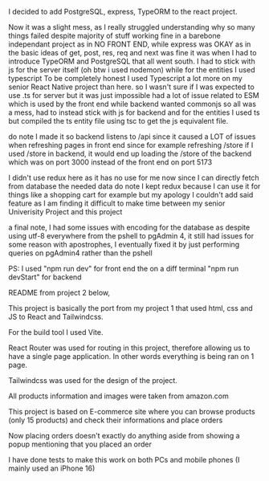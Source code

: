 I decided to add PostgreSQL, express, TypeORM to the react project.

Now it was a slight mess, as I really struggled understanding why so many things failed
despite majority of stuff working fine in a barebone independant project as in NO FRONT END,
while express was OKAY as in the basic ideas of get, post, res, req and next was fine
it was when I had to introduce TypeORM and PostgreSQL that all went south.
I had to stick with js for the server itself (oh btw i used nodemon) while for the entities I used typescript
To be completely honest I used Typescript a lot more on my senior React Native project than here.
so I wasn't sure if I was expected to use .ts for server but it was just impossible
had a lot of issue related to ESM which is used by the front end while backend wanted commonjs
so all was a mess, had to instead stick with js for backend and for the entities I used ts
but compiled the ts entity file using tsc to get the js equivalent file.

do note I made it so backend listens to /api since it caused a LOT of issues when refreshing pages
in front end since for example refreshing /store if I used /store in backend, it would end up loading
the /store of the backend which was on port 3000 instead of the front end on port 5173

I didn't use redux here as it has no use for me now since I can directly fetch from database the needed data
do note I kept redux because I can use it for things like a shopping cart for example
but my apology I couldn't add said feature as I am finding it difficult to make time between my senior Univerisity Project and this project

a final note, I had some issues with encoding for the database as despite using utf-8 everywhere from the pshell to pgAdmin 4, it still had issues for some reason with apostrophes, I eventually fixed it by just performing queries on pgAdmin4 rather than the pshell

PS: I used "npm run dev" for front end the on a diff terminal "npm run devStart" for backend

README from project 2 below,

This project is basically the port from my project 1 that used html, css and JS to React and Tailwindcss.

For the build tool I used Vite.

React Router was used for routing in this project, therefore allowing us to have a single page application. In other words everything is being ran on 1 page.

Tailwindcss was used for the design of the project.

All products information and images were taken from amazon.com

This project is based on E-commerce site where you can browse products (only 15 products) and check their informations and place orders

Now placing orders doesn't exactly do anything aside from showing a popup mentioning that you placed an order

I have done tests to make this work on both PCs and mobile phones (I mainly used an iPhone 16)
